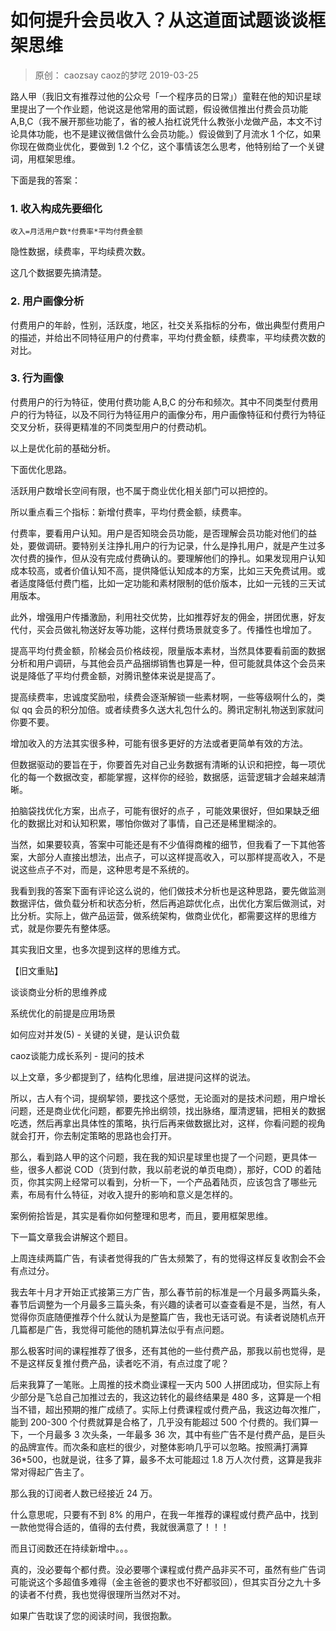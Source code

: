 # 如何提升会员收入？从这道面试题谈谈框架思维
> 原创： caozsay  caoz的梦呓 2019-03-25

路人甲（我旧文有推荐过他的公众号「一个程序员的日常」）童鞋在他的知识星球里提出了一个作业题，他说这是他常用的面试题，假设微信推出付费会员功能 A,B,C（我不展开那些功能了，省的被人抬杠说凭什么教张小龙做产品，本文不讨论具体功能，也不是建议微信做什么会员功能。）假设做到了月流水 1 个亿，如果你现在做商业优化，要做到 1.2 个亿，这个事情该怎么思考，他特别给了一个关键词，用框架思维。

下面是我的答案：

### 1. 收入构成先要细化 

	收入=月活用户数*付费率*平均付费金额

隐性数据，续费率，平均续费次数。

这几个数据要先搞清楚。

### 2. 用户画像分析
付费用户的年龄，性别，活跃度，地区，社交关系指标的分布，做出典型付费用户的描述，并给出不同特征用户的付费率，平均付费金额，续费率，平均续费次数的对比。

### 3. 行为画像
付费用户的行为特征，使用付费功能 A,B,C 的分布和频次。其中不同类型付费用户的行为特征，以及不同行为特征用户的画像分布，用户画像特征和付费行为特征交叉分析，获得更精准的不同类型用户的付费动机。

以上是优化前的基础分析。

下面优化思路。

活跃用户数增长空间有限，也不属于商业优化相关部门可以把控的。

所以重点看三个指标：新增付费率，平均付费金额，续费率。

付费率，要看用户认知。用户是否知晓会员功能，是否理解会员功能对他们的益处，要做调研。要特别关注挣扎用户的行为记录，什么是挣扎用户，就是产生过多次付费的操作，但从没有完成付费确认的。要理解他们的挣扎。如果发现用户认知成本较高，或者价值认知不高，提供降低认知成本的方案，比如三天免费试用。或者适度降低付费门槛，比如一定功能和素材限制的低价版本，比如一元钱的三天试用版本。

此外，增强用户传播激励，利用社交优势，比如推荐好友的佣金，拼团优惠，好友代付，买会员做礼物送好友等功能，这样付费场景就变多了。传播性也增加了。

提高平均付费金额，阶梯会员价格歧视，限量版本素材，当然具体要看前面的数据分析和用户调研，与其他会员产品捆绑销售也算是一种，但可能就具体这个会员来说是降低了平均付费金额，对腾讯整体来说是提高了。

提高续费率，忠诚度奖励啦，续费会逐渐解锁一些素材啊，一些等级啊什么的，类似 qq 会员的积分加倍。或者续费多久送大礼包什么的。腾讯定制礼物送到家就问你要不要。

增加收入的方法其实很多种，可能有很多更好的方法或者更简单有效的方法。

但数据驱动的要旨在于，你要首先对自己业务数据有清晰的认识和把控，每一项优化的每一个数据改变，都能掌握，这样你的经验，数据感，运营逻辑才会越来越清晰。

拍脑袋找优化方案，出点子，可能有很好的点子 ，可能效果很好，但如果缺乏细化的数据比对和认知积累，哪怕你做对了事情，自己还是稀里糊涂的。

当然，如果要较真，答案中可能还是有不少值得商榷的细节，但我看了一下其他答案，大部分人直接出想法，出点子，可以这样提高收入，可以那样提高收入，不是说这些点子不对，而是，这种思考是不系统的。

我看到我的答案下面有评论这么说的，他们做技术分析也是这种思路，要先做监测数据评估，做负载分析和状态分析，然后再追踪优化点，出优化方案后做测试，对比分析。实际上，做产品运营，做系统架构，做商业优化，都需要这样的思维方式，就是你要先有整体感。

其实我旧文里，也多次提到这样的思维方式。

【旧文重贴】

谈谈商业分析的思维养成 

系统优化的前提是应用场景

如何应对并发(5) - 关键的关键，是认识负载

caoz谈能力成长系列 - 提问的技术

以上文章，多少都提到了，结构化思维，层进提问这样的说法。

所以，古人有个词，提纲挈领，要找这个感觉，无论面对的是技术问题，用户增长问题，还是商业优化问题，都要先拎出纲领，找出脉络，厘清逻辑，把相关的数据吃透，然后再拿出具体性的策略，执行后再来做数据比对，这样，你看问题的视角就会打开，你去制定策略的思路也会打开。

那么，看到路人甲的这个问题，我在我的知识星球里也提了一个问题，更具体一些，很多人都说 COD（货到付款，我以前老说的单页电商），那好，COD 的着陆页，你其实网上经常可以看到，分析一下，一个产品着陆页，应该包含了哪些元素，布局有什么特征，对收入提升的影响和意义是怎样的。

案例俯拾皆是，其实是看你如何整理和思考，而且，要用框架思维。

下一篇文章我会讲解这个题目。

上周连续两篇广告，有读者觉得我的广告太频繁了，有的觉得这样反复收割会不会有点过分。

我去年十月才开始正式接第三方广告，那么春节前的标准是一个月最多两篇头条，春节后调整为一个月最多三篇头条，有兴趣的读者可以查查看是不是，当然，有人觉得你页底随便推荐个什么就认为是整篇广告，我也无话可说。有读者说随机点开几篇都是广告，我觉得可能他的随机算法似乎有点问题。

那么极客时间的课程推荐了很多，还有其他的一些付费产品，那我以前也觉得，是不是这样反复推付费产品，读者吃不消，有点过度了呢？

后来我算了一笔账。上周推的技术商业课程一天内 500 人拼团成功，但实际上有少部分是飞总自己加推过去的，我这边转化的最终结果是 480 多，这算是一个相当不错，超出预期的推广成绩了。实际上付费课程或付费产品，我这边每次推广，能到 200-300 个付费就算是合格了，几乎没有能超过 500 个付费的。我们算一下，一个月最多 3 次头条，一年最多 36 次，其中有些广告不是付费产品，是巨头的品牌宣传。而次条和底栏的很少，对整体影响几乎可以忽略。按照满打满算 36*500，也就是说，往多了算，最多不太可能超过 1.8 万人次付费，这算是我非常对得起广告主了。

那么我的订阅者人数已经接近 24 万。

什么意思呢，只要有不到 8% 的用户，在我一年推荐的课程或付费产品中，找到一款他觉得合适的，值得的去付费，我就很满意了！！！

而且订阅数还在持续新增中。。。

真的，没必要每个都付费。没必要哪个课程或付费产品非买不可，虽然有些广告词可能说这个多超值多难得（金主爸爸的要求也不好都驳回），但其实百分之九十多的读者不付费，我也觉得很理所当然对不对。

如果广告耽误了您的阅读时间，我很抱歉。



